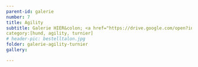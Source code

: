 ```yaml
---
parent-id: galerie
number: 7
title: Agility
subtitle: Galerie HIER&colon; <a href="https://drive.google.com/open?id=0B3s1tTwBbDVgZ3hVdVJvbG1telE">"Klick"</a> 
category:[hund, agility, turnier]
# header-pic: bestelltalon.jpg
folder: galerie-agility-turnier
gallery:

---
```

<!-- beschreibender Text hier -->
